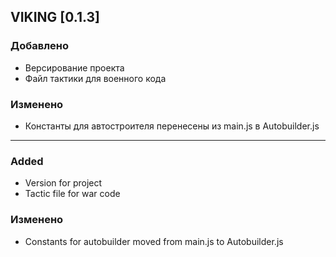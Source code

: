 ## VIKING [0.1.3]

### Добавлено
- Версирование проекта
- Файл тактики для военного кода

### Изменено
- Константы для автостроителя перенесены из main.js в Autobuilder.js

---

### Added
- Version for project
- Tactic file for war code

### Изменено
- Constants for autobuilder moved from main.js to Autobuilder.js
